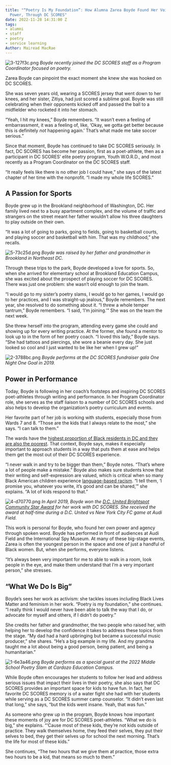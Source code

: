 ```yaml
---
title: "“Poetry Is My Foundation”: How Alumna Zarea Boyde Found Her Voice, and Her
  Power, Through DC SCORES"
date: 2022-11-28 14:31:00 Z
tags:
- alumni
- staff
- poetry
- service learning
Author: Mairead MacRae
---
```


![3-127f3c.png](/uploads/3-127f3c.png)
*Boyde recently joined the DC SCORES staff as a Program Coordinator focused on poetry.*










Zarea Boyde can pinpoint the exact moment she knew she was hooked on DC SCORES.

She was seven years old, wearing a SCORES jersey that went down to her knees, and her sister, Zitiya, had just scored a sublime goal. Boyde was still celebrating when their opponents kicked off and passed the ball to a midfielder who rocketed it into her stomach.

“Yeah, I hit my knees,” Boyde remembers. “It wasn’t even a feeling of embarrassment, it was a feeling of, like, ‘Okay, we gotta get better because this is definitely *not* happening again.’ That’s what made me take soccer serious.”

Since that moment, Boyde has continued to take DC SCORES seriously. In fact, DC SCORES has become her passion, first as a poet-athlete, then as a participant in DC SCORES’ elite poetry program, Youth W.O.R.D., and most recently as a Program Coordinator on the DC SCORES staff.

“It really feels like there is no other job I could have,” she says of the latest chapter of her time with the nonprofit. “I made my whole life SCORES.”

## A Passion for Sports

Boyde grew up in the Brookland neighborhood of Washington, DC. Her family lived next to a busy apartment complex, and the volume of traffic and strangers on the street meant her father wouldn’t allow his three daughters to play outside on their own.

“It was a lot of going to parks, going to fields, going to basketball courts, and playing soccer and basketball with him. That was my childhood,” she recalls.

![5-73c25d.png](/uploads/5-73c25d.png)
*Boyde was raised by her father and grandmother in Brookland in Northeast DC.*

Through these trips to the park, Boyde developed a love for sports. So, when she arrived for elementary school at Brookland Education Campus, she was excited about the prospect of playing soccer for DC SCORES. There was just one problem: she wasn’t old enough to join the team.

“I would go to my sister’s poetry slams, I would go to her games, I would go to her practices, and I was straight-up jealous,” Boyde remembers. The next year, she resolved to do something about it. “I threw a whole temper tantrum,” Boyde remembers. “I said, ‘I’m joining.’” She was on the team the next week.

She threw herself into the program, attending every game she could and showing up for every writing practice. At the former, she found a mentor to look up to in the form of her poetry coach. “I loved this lady,” Boyde says. “She had tattoos and piercings, she wore a beanie every day. She just looked so cool and I just wanted to be like her when I grew up!”

![2-3788bc.png](/uploads/2-3788bc.png)
*Boyde performs at the DC SCORES fundraiser gala One Night One Goal in 2019.*

## Power in Performance

Today, Boyde is following in her coach’s footsteps and inspiring DC SCORES poet-athletes through writing and performance. In her Program Coordinator role, she serves as the staff liaison to a number of DC SCORES schools and also helps to develop the organization’s poetry curriculum and events.

Her favorite part of her job is working with students, especially those from Wards 7 and 8. “Those are the kids that I always relate to the most,” she says. “I can talk to them.”

The wards have the [highest proportion of Black residents in DC and they are also the poorest](https://www.washingtonpost.com/dc-md-va/2021/11/03/dc-redistricting-wards-anacostia-river/). That context, Boyde says, makes it especially important to approach students in a way that puts them at ease and helps them get the most out of their DC SCORES experience.

“I never walk in and try to be bigger than them,” Boyde notes. “That’s where a lot of people make a mistake.” Boyde also makes sure students know that their writing and self-expression are valued, which is critical when so many Black American children experience [language-based racism](https://readingpartners.org/blog/black-english-language-based-racism/). “I tell them, ‘I promise you, whatever you write, it’s good and can be shared,’” she explains. “A lot of kids respond to that.”

![4-d70770.png](/uploads/4-d70770.png)
*In April 2019, Boyde won the [D.C. United Brightspot Community Star Award](https://www.facebook.com/dcunited/posts/the-dc-united-community-star-program-presented-by-brightspot-is-an-initiative-de/10157113953491489/) for her work with DC SCORES. She received the award at half-time during a D.C. United vs New York City FC game at Audi Field.*

This work is personal for Boyde, who found her own power and agency through spoken word. Boyde has performed in front of audiences at Audi Field and the International Spy Museum. At many of these big-stage events, Zarea is often the youngest person in the space and one of just a handful of Black women. But, when she performs, everyone listens.

“It’s always been very important for me to able to walk in a room, look people in the eye, and make them understand that I’m a very important person,” she stresses.

## “What We Do Is Big”

Boyde’s sees her work as activism: she tackles issues including Black Lives Matter and feminism in her work. “Poetry is my foundation,” she continues. “I really think I would never have been able to talk the way that I do, or advocate for myself and others, if I didn’t do poetry.”

She credits her father and grandmother, the two people who raised her, with helping her to develop the confidence it takes to address these topics from the stage. “My dad had a hard upbringing but became a successful music producer,” she shares. “He’s a big example in my life. And my grandma taught me a lot about being a good person, being patient, and being a humanitarian.”

![1-6e3a46.png](/uploads/1-6e3a46.png)
*Boyde performs as a special guest at the 2022 Middle School Poetry Slam at Cardozo Education Campus.*

While Boyde often encourages her students to follow her lead and address serious issues that impact their lives in their poetry, she also says that DC SCORES provides an important space for kids to have fun. In fact, her favorite DC SCORES memory is of a water fight she had with her students while serving as a DC SCORES summer camp counselor. “It didn’t even last that long,” she says, “but the kids went insane. Yeah, that was fun.”

As someone who grew up in the program, Boyde knows how important these moments of joy are for DC SCORES poet-athletes. “What we do is big,” she explains. “‘Cause most of these kids, they’re not kids outside of practice. They walk themselves home, they feed their selves, they put their selves to bed, they get their selves up for school the next morning. That’s the life for most of these kids.”

She continues, “The two hours that we give them at practice, those extra two hours to be a kid, that means so much to them.”